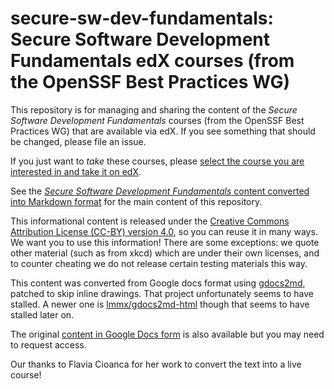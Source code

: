 # secure-sw-dev-fundamentals: Secure Software Development Fundamentals edX courses (from the OpenSSF Best Practices WG)

This repository is for managing and sharing the content of the
*Secure Software Development Fundamentals*
courses (from the OpenSSF Best Practices WG) that are available via edX.
If you see something that should be changed, please file an issue.

If you just want to *take* these courses, please [select the course you are interested in and take it on edX](https://openssf.org/edx-courses/).

See the [*Secure Software Development Fundamentals* content converted into Markdown format](secure_software_development_fundamentals.md) for the main content of this repository.

This informational content is released under the [Creative Commons Attribution License (CC-BY) version 4.0](https://creativecommons.org/licenses/by/4.0/legalcode.txt), so you can reuse it in many ways. We want you to use this information! There are some exceptions: we quote other material (such as from xkcd) which are under their own licenses, and to counter cheating we do not release certain testing materials this way.

This content was converted from Google docs format using
[gdocs2md](http://github.com/mangini/gdocs2md),
patched to skip inline drawings.
That project unfortunately seems to have stalled.
A newer one is [lmmx/gdocs2md-html](https://github.com/lmmx/gdocs2md-html)
though that seems to have stalled later on.

The original [content in Google Docs form](https://docs.google.com/document/d/1oN6juqVR7KXuvclHvoY0pr_XQmC6t6uXMLcYphPsUsA/edit) is also available but you may need to request access.

Our thanks to Flavia Cioanca for her work to convert the text into a live course!
